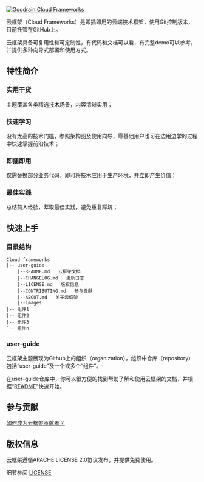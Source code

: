 [![Goodrain Cloud Frameworks](http://7xihe6.com1.z0.glb.clouddn.com/CLOUDFRAMEWORKS9x3d.jpg)](http://app.goodrain.com)

云框架（Cloud Frameworks）是即插即用的云端技术框架，使用Git控制版本，目前托管在GitHub上。

云框架具备可复用性和可定制性，有代码和文档可以看，有完整demo可以参考，并提供多种向导式部署和使用方式。

## 特性简介

### 实用干货

主题覆盖各类精选技术场景，内容清晰实用；

### 快速学习

没有太高的技术门槛，参照架构图及使用向导，零基础用户也可在边用边学的过程中快速掌握前沿技术；

### 即插即用

仅需替换部分业务代码，即可将技术应用于生产环境，并立即产生价值；

### 最佳实践

总结前人经验，萃取最佳实践，避免重复踩坑；

## 快速上手

### 目录结构

```
Cloud frameworks
|-- user-guide
    |--README.md   云框架文档
    |--CHANGELOG.md   更新日志
    |--LICENSE.md   版权信息
    |--CONTRIBUTING.md   参与贡献
    |--ABOUT.md   关于云框架
    |--images
|-- 组件1
|-- 组件2
|-- 组件3
`-- 组件n      
```

### user-guide

云框架主题展现为Github上的组织（organization），组织中仓库（repository）包括“user-guide”及一个或多个“组件”。

在user-guide仓库中，你可以很方便的找到帮助了解和使用云框架的文档，并根据“[README](README.md)”快速开始。

## 参与贡献

[如何成为云框架贡献者？](CONTRIBUTING.md)

## 版权信息

云框架遵循APACHE LICENSE 2.0协议发布，并提供免费使用。

细节参阅 [LICENSE](LICENSE.md)
